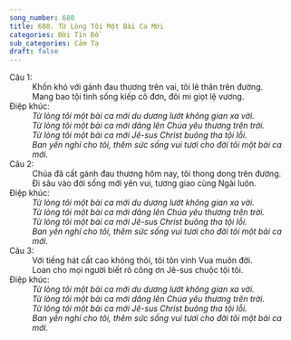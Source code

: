 ```yaml
---
song_number: 680
title: 680. Từ Lòng Tôi Một Bài Ca Mới
categories: Đời Tín Đồ
sub_categories: Cảm Tạ
draft: false
---
```

<dl><dt>Câu 1:</dt><dd data-verse="1">Khốn khó với gánh đau thương trên vai, tôi lê thân trên đường. <br/>Mang bao tội tình sống kiếp cô đơn, đôi mi giọt lệ vương. </dd><dt>Điệp khúc:</dt><dd data-chorus="1"><em>Từ lòng tôi một bài ca mới du dương lướt không gian xa vời. <br/>Từ lòng tôi một bài ca mới dâng lên Chúa yêu thương trên trời. <br/>Từ lòng tôi một bài ca mới Jê-sus Christ buông tha tội lỗi. <br/>Ban yên nghỉ cho tôi, thêm sức sống vui tươi cho đời tôi một bài ca mới. </em></dd><dt>Câu 2:</dt><dd data-verse="2">Chúa đã cất gánh đau thương hôm nay, tôi thong dong trên đường. <br/>Đi sâu vào đời sống mới yên vui, tương giao cùng Ngài luôn. </dd><dt>Điệp khúc:</dt><dd data-chorus="1"><em>Từ lòng tôi một bài ca mới du dương lướt không gian xa vời. <br/>Từ lòng tôi một bài ca mới dâng lên Chúa yêu thương trên trời. <br/>Từ lòng tôi một bài ca mới Jê-sus Christ buông tha tội lỗi. <br/>Ban yên nghỉ cho tôi, thêm sức sống vui tươi cho đời tôi một bài ca mới. </em></dd><dt>Câu 3:</dt><dd data-verse="3">Với tiếng hát cất cao không thôi, tôi tôn vinh Vua muôn đời. <br/>Loan cho mọi người biết rõ công ơn Jê-sus chuộc tội tôi. </dd><dt>Điệp khúc:</dt><dd data-chorus="1"><em>Từ lòng tôi một bài ca mới du dương lướt không gian xa vời. <br/>Từ lòng tôi một bài ca mới dâng lên Chúa yêu thương trên trời. <br/>Từ lòng tôi một bài ca mới Jê-sus Christ buông tha tội lỗi. <br/>Ban yên nghỉ cho tôi, thêm sức sống vui tươi cho đời tôi một bài ca mới. </em></dd></dl>